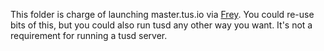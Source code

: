 This folder is charge of launching master.tus.io via [Frey](https://github.com/kvz/frey). 
You could re-use bits of this, but you could also run tusd any other way you want. 
It's not a requirement for running a tusd server.
